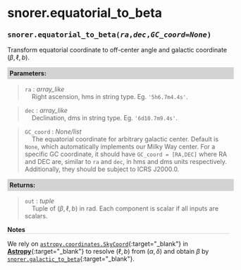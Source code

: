 <script>
window.MathJax = {
  tex: {
    tags: "ams"  // Auto-numbering, AMS based
  }
};
</script>
<style>
.mono {
    font-family: monospace;
}
</style>


# snorer.equatorial_to_beta


###  <span class="mono">snorer.equatorial_to_beta(*ra*,*dec*,*GC_coord=None*)</span>

Transform equatorial coordinate to off-center angle and galactic coordinate $(\beta,\ell,b)$.

**<div style="background-color: lightgrey; padding: 5px; width: 100%;">Parameters:</div>**

> `ra` : *array_like*  <br>&nbsp;&nbsp;&nbsp;&nbsp;Right ascension, hms in string type. Eg. `'5h6.7m4.4s'`.

> `dec` : *array_like* <br>&nbsp;&nbsp;&nbsp;&nbsp;Declination, dms in string type.  Eg. `'6d10.7m9.4s'`.

> `GC_coord` : *None/list*  <br>&nbsp;&nbsp;&nbsp;&nbsp;The equatorial coordinate for arbitrary galactic center. Default is `None`, which automatically implements our
Milky Way center. For a specific GC coordinate, it should
have `GC_coord = [RA,DEC]` where RA and DEC are, similar to `ra` and `dec`, in hms and dms units respectively. Additionally, they should be subject to ICRS J2000.0.

**<div style="background-color: lightgrey; padding: 5px; width: 100%;">Returns:</div>**

> `out` : *tuple* <br>&nbsp;&nbsp;&nbsp;&nbsp;Tuple of $(\beta,\ell,b)$ in rad. Each component is scalar if all inputs are scalars.

**<div style="border-bottom: 1px solid lightgray; width: 100%;">Notes</div>**

We rely on [`astropy.coordinates.SkyCoord`](https://docs.astropy.org/en/stable/api/astropy.coordinates.SkyCoord.html){:target="_blank"} in [**Astropy**](https://www.astropy.org/){:target="_blank"} to resolve $(\ell,b)$ from $(\alpha,\delta)$ and obtain $\beta$ by
[`snorer.galactic_to_beta`](gal_to_beta.md){:target="_blank"}.
